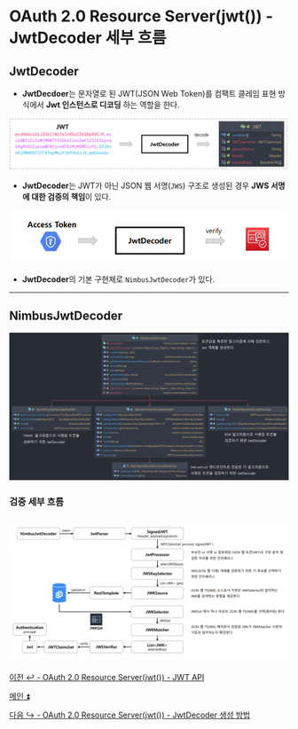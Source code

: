 # OAuth 2.0 Resource Server(jwt()) - JwtDecoder 세부 흐름

## JwtDecoder

- **JwtDecdoer**는 문자열로 된 JWT(JSON Web Token)를 컴팩트 클레임 표현 방식에서 **Jwt 인스턴스로 디코딩** 하는 역할을 한다.

![img_4.png](img/img_4.png)

- **JwtDecoder**는 JWT가 아닌 JSON 웹 서명(`JWS`) 구조로 생성된 경우 **JWS 서명에 대한 검증의 책임**이 있다.

![img_5.png](img/img_5.png)

- **JwtDecoder**의 기본 구현체로 `NimbusJwtDecoder`가 있다.

---

## NimbusJwtDecoder

![img_6.png](img/img_6.png)

### 검증 세부 흐름

![img_7.png](img/img_7.png)
---

[이전 ↩️ - OAuth 2.0 Resource Server(jwt()) - JWT API]()

[메인 ⏫](https://github.com/genesis12345678/TIL/blob/main/Spring/security/oauth/main.md)

[다음 ↪️ - OAuth 2.0 Resource Server(jwt()) - JwtDecoder 생성 방법]()